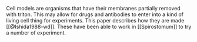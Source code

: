 Cell models are organisms that have their membranes partially removed with triton. This may allow for drugs and antibodies to enter into a kind of living cell thing for experiments. This paper describes how they are made [[@Ishida1988-wd]]. 
These have been able to work in [[Spirostomum]] to try a number of experiment.